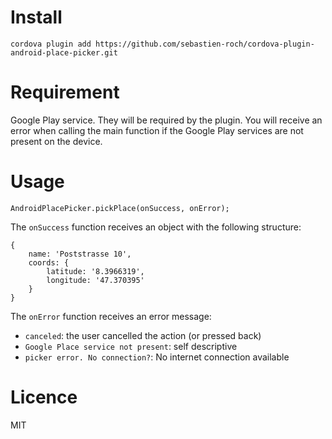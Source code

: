 # Install

```
cordova plugin add https://github.com/sebastien-roch/cordova-plugin-android-place-picker.git
````

# Requirement
Google Play service. They will be required by the plugin. You will receive an error when calling the main function if the Google Play services are not present on the device.

# Usage

```
AndroidPlacePicker.pickPlace(onSuccess, onError);
```
The `onSuccess` function receives an object with the following structure:
```
{
    name: 'Poststrasse 10',
    coords: {
        latitude: '8.3966319',
        longitude: '47.370395'
    }
}
```

The `onError` function receives an error message:
- `canceled`: the user cancelled the action (or pressed back)
- `Google Place service not present`: self descriptive
- `picker error. No connection?`: No internet connection available

# Licence

MIT